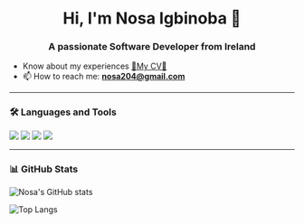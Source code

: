 <h1 align="center">Hi, I'm Nosa Igbinoba 👋</h1>
<h3 align="center">A passionate Software Developer from Ireland</h3>

-  Know about my experiences [📄My CV📄](http://docs.google.com/document/d/1wEJJ-stdgzNjsAbmFXtuz1jN5hP8fDr4/)
- 📫 How to reach me: **nosa204@gmail.com**

---

### 🛠️ Languages and Tools

<p align="left">
  <a href="https://reactjs.org/" target="_blank"><img src="https://img.shields.io/badge/React-20232A?style=for-the-badge&logo=react&logoColor=61DAFB"/></a>
  <a href="https://nodejs.org/" target="_blank"><img src="https://img.shields.io/badge/Node.js-339933?style=for-the-badge&logo=nodedotjs&logoColor=white"/></a>
  <a href="https://www.typescriptlang.org/" target="_blank"><img src="https://img.shields.io/badge/TypeScript-007ACC?style=for-the-badge&logo=typescript&logoColor=white"/></a>
  <a href="https://nextjs.org/" target="_blank"><img src="https://img.shields.io/badge/Next.js-000000?style=for-the-badge&logo=nextdotjs&logoColor=white"/></a>
</p>

---

### 📊 GitHub Stats

![Nosa's GitHub stats](https://github-readme-stats.vercel.app/api?username=nosa204&show_icons=true&theme=radical)

![Top Langs](https://github-readme-stats.vercel.app/api/top-langs/?username=nosa204&layout=compact)

